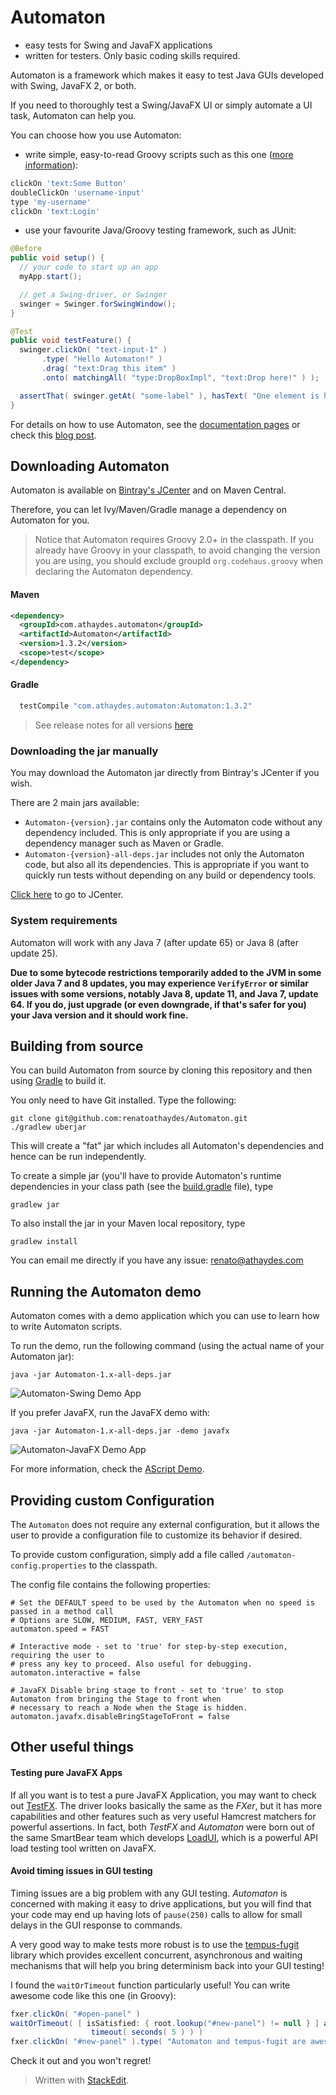 # Automaton
* easy tests for Swing and JavaFX applications
* written for testers. Only basic coding skills required.

Automaton is a framework which makes it easy to test Java GUIs developed with Swing, JavaFX 2, or both.

If you need to thoroughly test a Swing/JavaFX UI or simply automate a UI task, Automaton can help you.

You can choose how you use Automaton:

  * write simple, easy-to-read Groovy scripts such as this one ([more information](docs/running-scripts.md)):

```groovy
clickOn 'text:Some Button'
doubleClickOn 'username-input'
type 'my-username'
clickOn 'text:Login'
```

  * use your favourite Java/Groovy testing framework, such as JUnit:

```java
@Before
public void setup() {
  // your code to start up an app
  myApp.start();

  // get a Swing-driver, or Swinger
  swinger = Swinger.forSwingWindow();
}

@Test
public void testFeature() {
  swinger.clickOn( "text-input-1" )
       .type( "Hello Automaton!" )
       .drag( "text:Drag this item" )
       .onto( matchingAll( "type:DropBoxImpl", "text:Drop here!" ) );

  assertThat( swinger.getAt( "some-label" ), hasText( "One element is here" ) );
}
```

For details on how to use Automaton, see the [documentation pages](docs/)
or check this [blog post](https://sites.google.com/a/athaydes.com/renato-athaydes/posts/usingautomatontotestajavafx8app).

## Downloading Automaton

Automaton is available on [Bintray's JCenter](http://jcenter.bintray.com/) and on Maven Central.

Therefore, you can let Ivy/Maven/Gradle manage a dependency on Automaton for you.

> Notice that Automaton requires Groovy 2.0+ in the classpath. If you already have Groovy in your classpath,
  to avoid changing the version you are using, you should exclude groupId `org.codehaus.groovy` when declaring
  the Automaton dependency.

#### Maven

```xml
<dependency>
  <groupId>com.athaydes.automaton</groupId>
  <artifactId>Automaton</artifactId>
  <version>1.3.2</version>
  <scope>test</scope>
</dependency>
```

#### Gradle

```groovy
  testCompile "com.athaydes.automaton:Automaton:1.3.2"
```

> See release notes for all versions [here](releases/Release-Notes.txt)

### Downloading the jar manually

You may download the Automaton jar directly from Bintray's JCenter if you wish.

There are 2 main jars available:

* `Automaton-{version}.jar` contains only the Automaton code without any dependency included.
   This is only appropriate if you are using a dependency manager such as Maven or Gradle.
* `Automaton-{version}-all-deps.jar` includes not only the Automaton code, but also all its dependencies.
   This is appropriate if you want to quickly run tests without depending on any build or dependency tools.

[Click here](http://jcenter.bintray.com/com/athaydes/automaton/Automaton/) to go to JCenter.

### System requirements

Automaton will work with any Java 7 (after update 65) or Java 8 (after update 25).

**Due to some bytecode restrictions temporarily added to the JVM in some older Java 7 and 8 updates,
you may experience `VerifyError` or similar issues with some versions, notably Java 8, update 11, and Java 7, update 64.
If you do, just upgrade (or even downgrade, if that's safer for you) your Java version and it should work fine.**

## Building from source

You can build Automaton from source by cloning this repository and then using [Gradle](http://www.gradle.org) to build it.

You only need to have Git installed. Type the following:

```
git clone git@github.com:renatoathaydes/Automaton.git
./gradlew uberjar
```

This will create a "fat" jar which includes all Automaton's dependencies and hence can be run independently.

To create a simple jar (you'll have to provide Automaton's runtime dependencies in your class path (see the [build.gradle](build.gradle) file),
type

```
gradlew jar
```

To also install the jar in your Maven local repository, type

```
gradlew install
```

You can email me directly if you have any issue: renato@athaydes.com

## Running the Automaton demo

Automaton comes with a demo application which you can use to learn how to write Automaton scripts.

To run the demo, run the following command (using the actual name of your Automaton jar):

```
java -jar Automaton-1.x-all-deps.jar
```

![Automaton-Swing Demo App](docs/images/automaton-1.0-demo.png)

If you prefer JavaFX, run the JavaFX demo with:

```
java -jar Automaton-1.x-all-deps.jar -demo javafx
```

![Automaton-JavaFX Demo App](docs/images/automaton-1.1-fx-demo.png)

For more information, check the [AScript Demo](ascript-demo/).

## Providing custom Configuration

The `Automaton` does not require any external configuration, but it allows the user to provide a configuration file
to customize its behavior if desired.

To provide custom configuration, simply add a file called `/automaton-config.properties` to the classpath.

The config file contains the following properties:

```properties
# Set the DEFAULT speed to be used by the Automaton when no speed is passed in a method call
# Options are SLOW, MEDIUM, FAST, VERY_FAST
automaton.speed = FAST

# Interactive mode - set to 'true' for step-by-step execution, requiring the user to
# press any key to proceed. Also useful for debugging.
automaton.interactive = false

# JavaFX Disable bring stage to front - set to 'true' to stop Automaton from bringing the Stage to front when
# necessary to reach a Node when the Stage is hidden.
automaton.javafx.disableBringStageToFront = false
```

## Other useful things

#### Testing pure JavaFX Apps

If all you want is to test a pure JavaFX Application, you may want to check out [TestFX](https://github.com/SmartBear/TestFX).
The driver looks basically the same as the *FXer*, but it has more capabilities and other features such as very useful
Hamcrest matchers for powerful assertions. In fact, both *TestFX* and *Automaton* were born out of the same SmartBear
team which develops [LoadUI](http://loadui.org), which is a powerful API load testing tool written on JavaFX.


#### Avoid timing issues in GUI testing

Timing issues are a big problem with any GUI testing.
*Automaton* is concerned with making it easy to drive applications, but you will find that your code may end up having
lots of `pause(250)` calls to allow for small delays in the GUI response to commands.

A very good way to make tests more robust is to use the [tempus-fugit](http://tempusfugitlibrary.org/) library which
provides excellent concurrent, asynchronous and waiting mechanisms that will help you bring determinism back into your
GUI testing!

I found the `waitOrTimeout` function particularly useful! You can write awesome code like this one (in Groovy):

```groovy
fxer.clickOn( "#open-panel" )
waitOrTimeout( [ isSatisfied: { root.lookup("#new-panel") != null } ] as Condition,
                  timeout( seconds( 5 ) ) )
fxer.clickOn( "#new-panel" ).type( "Automaton and tempus-fugit are awesome" )
```

Check it out and you won't regret!




> Written with [StackEdit](https://stackedit.io/).
